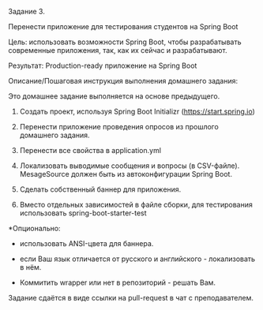 Задание 3.

Перенести приложение для тестирования студентов на Spring Boot

Цель: использовать возможности Spring Boot, чтобы разрабатывать современные приложения, так, как их сейчас и разрабатывают.

Результат: Production-ready приложение на Spring Boot


Описание/Пошаговая инструкция выполнения домашнего задания:

Это домашнее задание выполняется на основе предыдущего.

1. Создать проект, используя Spring Boot Initializr (https://start.spring.io)

2. Перенести приложение проведения опросов из прошлого домашнего задания.

3. Перенести все свойства в application.yml

4. Локализовать выводимые сообщения и вопросы (в CSV-файле). MesageSource должен быть из автоконфигурации Spring Boot.

5. Сделать собственный баннер для приложения.

6. Вместо отдельных зависимостей в файле сборки, для тестирования использовать spring-boot-starter-test

*Опционально:
- использовать ANSI-цвета для баннера.

- если Ваш язык отличается от русского и английского - локализовать в нём.

- Коммитить wrapper или нет в репозиторий - решать Вам.

Задание сдаётся в виде ссылки на pull-request в чат с преподавателем.